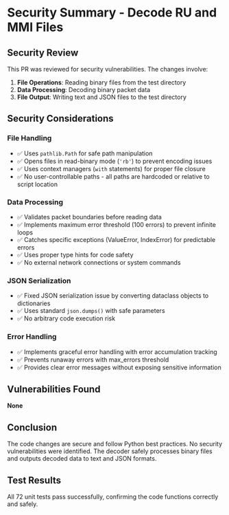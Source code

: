 # Security Summary - Decode RU and MMI Files

## Security Review

This PR was reviewed for security vulnerabilities. The changes involve:

1. **File Operations**: Reading binary files from the test directory
2. **Data Processing**: Decoding binary packet data
3. **File Output**: Writing text and JSON files to the test directory

## Security Considerations

### File Handling
- ✅ Uses `pathlib.Path` for safe path manipulation
- ✅ Opens files in read-binary mode (`'rb'`) to prevent encoding issues
- ✅ Uses context managers (`with` statements) for proper file closure
- ✅ No user-controllable paths - all paths are hardcoded or relative to script location

### Data Processing
- ✅ Validates packet boundaries before reading data
- ✅ Implements maximum error threshold (100 errors) to prevent infinite loops
- ✅ Catches specific exceptions (ValueError, IndexError) for predictable errors
- ✅ Uses proper type hints for code safety
- ✅ No external network connections or system commands

### JSON Serialization
- ✅ Fixed JSON serialization issue by converting dataclass objects to dictionaries
- ✅ Uses standard `json.dumps()` with safe parameters
- ✅ No arbitrary code execution risk

### Error Handling
- ✅ Implements graceful error handling with error accumulation tracking
- ✅ Prevents runaway errors with max_errors threshold
- ✅ Provides clear error messages without exposing sensitive information

## Vulnerabilities Found

**None**

## Conclusion

The code changes are secure and follow Python best practices. No security vulnerabilities were identified. The decoder safely processes binary files and outputs decoded data to text and JSON formats.

## Test Results

All 72 unit tests pass successfully, confirming the code functions correctly and safely.

